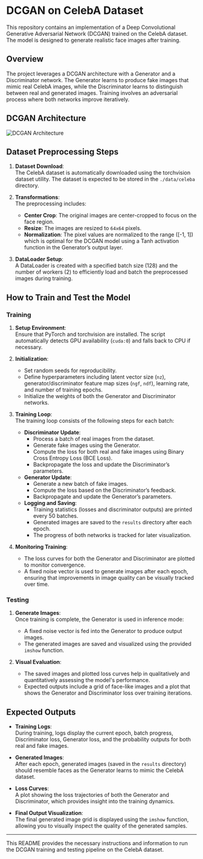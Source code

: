 # DCGAN on CelebA Dataset

This repository contains an implementation of a Deep Convolutional Generative Adversarial Network (DCGAN) trained on the CelebA dataset. The model is designed to generate realistic face images after training.

## Overview

The project leverages a DCGAN architecture with a Generator and a Discriminator network. The Generator learns to produce fake images that mimic real CelebA images, while the Discriminator learns to distinguish between real and generated images. Training involves an adversarial process where both networks improve iteratively.

## DCGAN Architecture
![DCGAN Architecture](./DCGAN%20Architecture.png)

## Dataset Preprocessing Steps

1. **Dataset Download**:  
   The CelebA dataset is automatically downloaded using the torchvision dataset utility. The dataset is expected to be stored in the `./data/celeba` directory.

2. **Transformations**:  
   The preprocessing includes:
   - **Center Crop**: The original images are center-cropped to focus on the face region.
   - **Resize**: The images are resized to `64x64` pixels.
   - **Normalization**: The pixel values are normalized to the range \([-1, 1]\) which is optimal for the DCGAN model using a Tanh activation function in the Generator’s output layer.

3. **DataLoader Setup**:  
   A DataLoader is created with a specified batch size (128) and the number of workers (2) to efficiently load and batch the preprocessed images during training.

## How to Train and Test the Model

### Training

1. **Setup Environment**:  
   Ensure that PyTorch and torchvision are installed. The script automatically detects GPU availability (`cuda:0`) and falls back to CPU if necessary.

2. **Initialization**:  
   - Set random seeds for reproducibility.
   - Define hyperparameters including latent vector size (`nz`), generator/discriminator feature map sizes (`ngf`, `ndf`), learning rate, and number of training epochs.
   - Initialize the weights of both the Generator and Discriminator networks.

3. **Training Loop**:  
   The training loop consists of the following steps for each batch:
   - **Discriminator Update**:
     - Process a batch of real images from the dataset.
     - Generate fake images using the Generator.
     - Compute the loss for both real and fake images using Binary Cross Entropy Loss (BCE Loss).
     - Backpropagate the loss and update the Discriminator’s parameters.
   - **Generator Update**:
     - Generate a new batch of fake images.
     - Compute the loss based on the Discriminator’s feedback.
     - Backpropagate and update the Generator’s parameters.
   - **Logging and Saving**:
     - Training statistics (losses and discriminator outputs) are printed every 50 batches.
     - Generated images are saved to the `results` directory after each epoch.
     - The progress of both networks is tracked for later visualization.

4. **Monitoring Training**:  
   - The loss curves for both the Generator and Discriminator are plotted to monitor convergence.
   - A fixed noise vector is used to generate images after each epoch, ensuring that improvements in image quality can be visually tracked over time.

### Testing

1. **Generate Images**:  
   Once training is complete, the Generator is used in inference mode:
   - A fixed noise vector is fed into the Generator to produce output images.
   - The generated images are saved and visualized using the provided `imshow` function.

2. **Visual Evaluation**:  
   - The saved images and plotted loss curves help in qualitatively and quantitatively assessing the model's performance.
   - Expected outputs include a grid of face-like images and a plot that shows the Generator and Discriminator loss over training iterations.

## Expected Outputs

- **Training Logs**:  
  During training, logs display the current epoch, batch progress, Discriminator loss, Generator loss, and the probability outputs for both real and fake images.
  
- **Generated Images**:  
  After each epoch, generated images (saved in the `results` directory) should resemble faces as the Generator learns to mimic the CelebA dataset.
  
- **Loss Curves**:  
  A plot showing the loss trajectories of both the Generator and Discriminator, which provides insight into the training dynamics.

- **Final Output Visualization**:  
  The final generated image grid is displayed using the `imshow` function, allowing you to visually inspect the quality of the generated samples.

---

This README provides the necessary instructions and information to run the DCGAN training and testing pipeline on the CelebA dataset.
